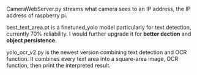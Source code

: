 CameraWebServer.py streams what camera sees to an IP address, the IP address of raspberry pi. 

best_text_area.pt is a finetuned_yolo model particularly for text detection, currently 70% reliability.
I would further upgrade it for **better dection** and **object persistence**.

yolo_ocr_v2.py is the newest version combining text detection and OCR function. It combines every text area into a square-area image, OCR function, then print the interpreted result.

